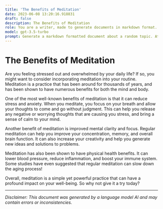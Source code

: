 ```yaml
---
title: 'The Benefits of Meditation'
date: 2023-06-08 13:20:16.918831
draft: false
description: The Benefits of Meditation
role: You are a writer, made to generate documents in markdown format. It is very important that all of the documents you generate are in valid markdown format.
model: gpt-3.5-turbo
prompt: Generate a markdown formatted document about a random topic. At the bottom, include a disclaimer explaining that the document was generated by you. The first line of the document should be the title. Make sure that the entire document is in proper markdown format, using a mix of various tags to make the document visually appealing.
---
```


# The Benefits of Meditation

Are you feeling stressed out and overwhelmed by your daily life? If so, you might want to consider incorporating meditation into your routine. Meditation is a practice that has been around for thousands of years, and has been shown to have numerous benefits for both the mind and body.

One of the most well-known benefits of meditation is that it can reduce stress and anxiety. When you meditate, you focus on your breath and allow your thoughts to come and go without judgment. This can help you release any negative or worrying thoughts that are causing you stress, and bring a sense of calm to your mind.

Another benefit of meditation is improved mental clarity and focus. Regular meditation can help you improve your concentration, memory, and overall brain function. It can also increase your creativity and help you generate new ideas and solutions to problems.

Meditation has also been shown to have physical health benefits. It can lower blood pressure, reduce inflammation, and boost your immune system. Some studies have even suggested that regular meditation can slow down the aging process!

Overall, meditation is a simple yet powerful practice that can have a profound impact on your well-being. So why not give it a try today?

---

*Disclaimer: This document was generated by a language model AI and may contain errors or inconsistencies.*